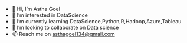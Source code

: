 - 👋 Hi, I’m Astha Goel
- 👀 I’m interested in DataScience
- 🌱 I’m currently learning DataScience,Python,R,Hadoop,Azure,Tableau
- 💞️ I’m looking to collaborate on Data science
- 📫 Reach me on asthagoel134@gmail.com

<!---
Astha1304/Astha1304 is a ✨ special ✨ repository because its `README.md` (this file) appears on your GitHub profile.
You can click the Preview link to take a look at your changes.
--->
